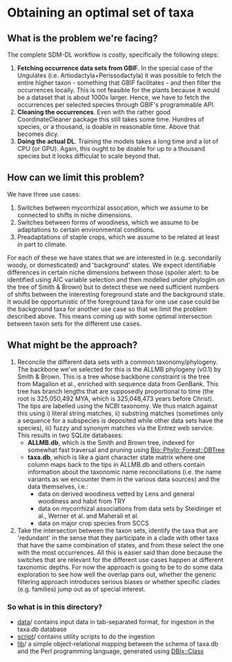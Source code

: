 # Obtaining an optimal set of taxa

## What is the problem we're facing?

The complete SDM-DL workflow is *costly*, specifically the following steps:

1. **Fetching occurrence data sets from GBIF**. In the special case of the Ungulates
   (i.e. Artiodactyla+Perissodactyla) it was possible to fetch the entire higher
   taxon - something that GBIF facilitates - and then filter the occurrences
   locally. This is not feasible for the plants because it would be a dataset 
   that is about 1000x larger. Hence, we have to fetch the occurrences per 
   selected species through GBIF's programmable API. 
2. **Cleaning the occurrences**. Even with the rather good CoordinateCleaner package
   this still takes some time. Hundres of species, or a thousand, is doable in 
   reasonable time. Above that becomes dicy.
3. **Doing the actual DL**. Training the models takes a long time and a lot of CPU
   (or GPU). Again, this ought to be doable for up to a thousand species but it
   looks difficulat to scale beyond that.

## How can we limit this problem?

We have three use cases:

1. Switches between mycorrhizal assocation, which we assume to be connected to
   shifts in niche dimensions.
2. Switches between forms of woodiness, which we assume to be adaptations to
   certain environmental conditions.
3. Preadaptations of staple crops, which we assume to be related at least in
   part to climate.
   
For each of these we have states that we are interested in (e.g. secondarily
woody, or domesticated) and 'background' states. We expect identifiable differences 
in certain niche dimensions between those (spoiler alert: to be identified using
AIC variable selection and then modelled under phyloglm on the tree of Smith
& Brown) but to detect these we need sufficient numbers of shifts between
the interesting foreground state and the background state. It would be 
opportunistic of the foreground taxa for one use case could be the background
taxa for another use case so that we limit the problem described above. This means
coming up with some optimal intersection between taxon sets for the different
use cases.

## What might be the approach?

1. Reconcile the different data sets with a common taxonomy/phylogeny. The backbone
   we've selected for this is the ALLMB phylogeny (v0.1) by Smith & Brown. This is
   a tree whose backbone constraint is the tree from Magallon et al., enriched with
   sequence data from GenBank. This tree has branch lengths that are supposedly
   proportional to time (the root is 325,050,492 MYA, which is 325,048,473 years 
   before Christ). The tips are labelled using the NCBI taxonomy. We thus match against
   this using i) literal string matches, ii) substring matches (sometimes only a
   sequence for a subspecies is deposited while other data sets have the species),
   iii) fuzzy and synonym matches via the Entrez web service. This results in two
   SQLite databases:
   - **ALLMB.db**, which is the Smith and Brown tree, indexed for somewhat fast 
     traversal and pruning using 
     [Bio::Phylo::Forest::DBTree](https://metacpan.org/pod/Bio::Phylo::Forest::DBTree)
   - **taxa.db**, which is like a giant character state matrix where one column
     maps back to the tips in ALLMB.db and others contain information about the
     taxonomic name reconciliations (i.e. the name variants as we encounter them in 
     the various data sources) and the data themselves, i.e.:
     - data on derived woodiness vetted by Lens and general woodiness and habit from TRY
     - data on mycorrhizal associations from data sets by Steidinger et al., Werner
       et al. and Maherali et al.
     - data on major crop species from SCCS
2. Take the intersection between the taxon sets, identify the taxa that are 'redundant'
   in the sense that they participate in a clade with other taxa that have the same
   combination of states, and from these select the one with the most occurrences.
   All this is easier said than done because the switches that are relevant for the
   different use cases happen at different taxonomic depths. For now the approach is
   going to be to do some data exploration to see how well the overlap pans out, whether
   the generic filtering approach introduces serious biases or whether specific clades
   (e.g. families) jump out as of special interest.

### So what is in this directory?

- [data](data)/ contains input data in tab-separated format, for ingestion in the taxa.db
  database
- [script](script)/ contains utility scripts to do the ingestion
- [lib](lib)/ a simple object-relational mapping between the schema of taxa.db and
  the Perl programming language, generated using 
  [DBIx::Class](https://metacpan.org/pod/DBIx::Class)

